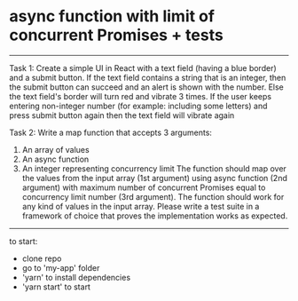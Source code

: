 # async function with limit of concurrent Promises + tests
________________________________________________________________________________________________
Task 1:
Create a simple UI in React with a text field (having a blue border) and a submit
button. If the text field contains a string that is an integer, then the submit button can
succeed and an alert is shown with the number. Else the text field's border will turn
red and vibrate 3 times. If the user keeps entering non-integer number (for example:
including some letters) and press submit button again then the text field will vibrate
again

Task 2:
Write a map function that accepts 3 arguments:
1. An array of values
2. An async function
3. An integer representing concurrency limit
The function should map over the values from the input array (1st argument) using
async function (2nd argument) with maximum number of concurrent Promises
equal to concurrency limit number (3rd argument).
The function should work for any kind of values in the input array.
Please write a test suite in a framework of choice that proves the implementation
works as expected.
________________________________________________________________________________________________
to start:
- clone repo
- go to 'my-app' folder
- 'yarn' to install dependencies
- 'yarn start' to start
